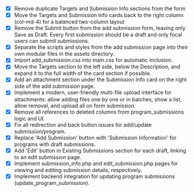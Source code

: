 - [x] Remove duplicate Targets and Submission Info sections from the form
- [x] Move the Targets and Submission Info cards back to the right column (col-md-4) for a balanced two-column layout
- [x] Remove the Submit button from the add submission form, leaving only Save as Draft. Every first submission should be a draft and only focal users can submit submissions.
- [x] Separate the scripts and styles from the add submission page into their own modular files in the assets directory.
- [x] Import add_submission.css into main.css for automatic inclusion.
- [x] Move the Targets section to the left side, below the Description, and expand it to the full width of the card section if possible.
- [x] Add an attachment section under the Submission Info card on the right side of the add submission page.
- [x] Implement a modern, user-friendly multi-file upload interface for attachments: allow adding files one by one or in batches, show a list, allow removal, and upload all on form submission.
- [x] Remove all references to deleted columns from program_submissions logic and UI.
- [x] Fix all redirection and back button issues for add/update submission/program.
- [x] Replace 'Add Submission' button with 'Submission Information' for programs with draft submissions.
- [x] Add 'Edit' button in Existing Submissions section for each draft, linking to an edit submission page.
- [x] Implement submission_info.php and edit_submission.php pages for viewing and editing submission details, respectively.
- [x] Implement backend integration for updating program submissions (update_program_submission). 